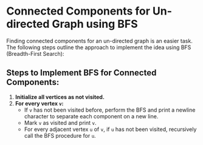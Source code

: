 # Connected Components for Un-directed Graph using BFS

Finding connected components for an un-directed graph is an easier task. The following steps outline the approach to implement the idea using BFS (Breadth-First Search):

## Steps to Implement BFS for Connected Components:

1. **Initialize all vertices as not visited.**
2. **For every vertex `v`:**
   - If `v` has not been visited before, perform the BFS and print a newline character to separate each component on a new line.
   - Mark `v` as visited and print `v`.
   - For every adjacent vertex `u` of `v`, if `u` has not been visited, recursively call the BFS procedure for `u`.
